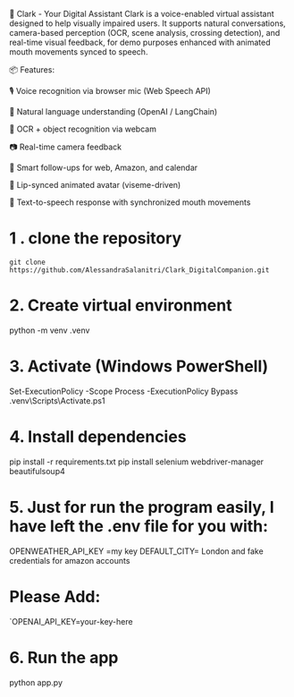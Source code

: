 🤖 Clark - Your Digital Assistant
Clark is a voice-enabled virtual assistant designed to help visually impaired users. It supports natural conversations, camera-based perception (OCR, scene analysis, crossing detection), and real-time visual feedback, for demo purposes enhanced with animated mouth movements synced to speech.

📦 Features:

🎙️ Voice recognition via browser mic (Web Speech API)

🧠 Natural language understanding (OpenAI / LangChain)

🧾 OCR + object recognition via webcam

📷 Real-time camera feedback

🛒 Smart follow-ups for web, Amazon, and calendar

👄 Lip-synced animated avatar (viseme-driven)

💬 Text-to-speech response with synchronized mouth movements


# 1 . clone the repository
    git clone https://github.com/AlessandraSalanitri/Clark_DigitalCompanion.git

# 2. Create virtual environment
python -m venv .venv

# 3. Activate (Windows PowerShell)
Set-ExecutionPolicy -Scope Process -ExecutionPolicy Bypass
.venv\Scripts\Activate.ps1

# 4. Install dependencies
pip install -r requirements.txt
pip install selenium webdriver-manager beautifulsoup4

# 5. Just for run the program easily, I have left the .env file for you with:
OPENWEATHER_API_KEY =my key
DEFAULT_CITY= London
and fake credentials for amazon accounts
# Please Add:
`OPENAI_API_KEY=your-key-here

# 6. Run the app
python app.py
